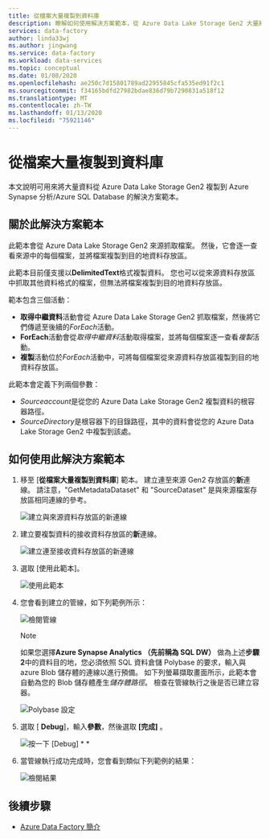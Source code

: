 ```yaml
---
title: 從檔案大量複製到資料庫
description: 瞭解如何使用解決方案範本，從 Azure Data Lake Storage Gen2 大量將資料複製到 Azure Synapse 分析/Azure SQL Database。
services: data-factory
author: linda33wj
ms.author: jingwang
ms.service: data-factory
ms.workload: data-services
ms.topic: conceptual
ms.date: 01/08/2020
ms.openlocfilehash: ae250c7d15801789ad22955845cfa535ed91f2c1
ms.sourcegitcommit: f34165bdfd27982bdae836d79b7290831a518f12
ms.translationtype: MT
ms.contentlocale: zh-TW
ms.lasthandoff: 01/13/2020
ms.locfileid: "75921146"
---
```

# <a name="bulk-copy-from-files-to-database"></a>從檔案大量複製到資料庫

本文說明可用來將大量資料從 Azure Data Lake Storage Gen2 複製到 Azure Synapse 分析/Azure SQL Database 的解決方案範本。

## <a name="about-this-solution-template"></a>關於此解決方案範本

此範本會從 Azure Data Lake Storage Gen2 來源抓取檔案。 然後，它會逐一查看來源中的每個檔案，並將檔案複製到目的地資料存放區。 

此範本目前僅支援以**DelimitedText**格式複製資料。 您也可以從來源資料存放區中抓取其他資料格式的檔案，但無法將檔案複製到目的地資料存放區。  

範本包含三個活動：
- **取得中繼資料**活動會從 Azure Data Lake Storage Gen2 抓取檔案，然後將它們傳遞至後續的*ForEach*活動。
- **ForEach**活動會從*取得中繼資料*活動取得檔案，並將每個檔案逐一查看*複製*活動。
- **複製**活動位於*ForEach*活動中，可將每個檔案從來源資料存放區複製到目的地資料存放區。

此範本會定義下列兩個參數：
- *Sourceaccount*是從您的 Azure Data Lake Storage Gen2 複製資料的根容器路徑。 
- *SourceDirectory*是根容器下的目錄路徑，其中的資料會從您的 Azure Data Lake Storage Gen2 中複製到該處。

## <a name="how-to-use-this-solution-template"></a>如何使用此解決方案範本

1. 移至 [**從檔案大量複製到資料庫**] 範本。 建立連至來源 Gen2 存放區的**新**連線。 請注意，"GetMetadataDataset" 和 "SourceDataset" 是與來源檔案存放區相同連線的參考。

    ![建立與來源資料存放區的新連線](media/solution-template-bulk-copy-from-files-to-database/source-connection.png)

2. 建立要複製資料的接收資料存放區的**新**連線。

    ![建立連至接收資料存放區的新連線](media/solution-template-bulk-copy-from-files-to-database/destination-connection.png)
    
3. 選取 [使用此範本]。

    ![使用此範本](media/solution-template-bulk-copy-from-files-to-database/use-template.png)
    
4. 您會看到建立的管線，如下列範例所示：

    ![檢閱管線](media/solution-template-bulk-copy-from-files-to-database/new-pipeline.png)

    > [!NOTE]
    > 如果您選擇**Azure Synapse Analytics （先前稱為 SQL DW）** 做為上述**步驟 2**中的資料目的地，您必須依照 SQL 資料倉儲 Polybase 的要求，輸入與 azure Blob 儲存體的連線以進行預備。 如下列螢幕擷取畫面所示，此範本會自動為您的 Blob 儲存體產生*儲存體路徑*。 檢查在管線執行之後是否已建立容器。
        
    ![Polybase 設定](media/solution-template-bulk-copy-from-files-to-database/staging-account.png)

5. 選取 [ **Debug**]，輸入**參數**，然後選取 **[完成]** 。

    ![按一下 [Debug] * *](media/solution-template-bulk-copy-from-files-to-database/debug-run.png)

6. 當管線執行成功完成時，您會看到類似下列範例的結果：

    ![檢閱結果](media/solution-template-bulk-copy-from-files-to-database/run-succeeded.png)

       
## <a name="next-steps"></a>後續步驟

- [Azure Data Factory 簡介](introduction.md)